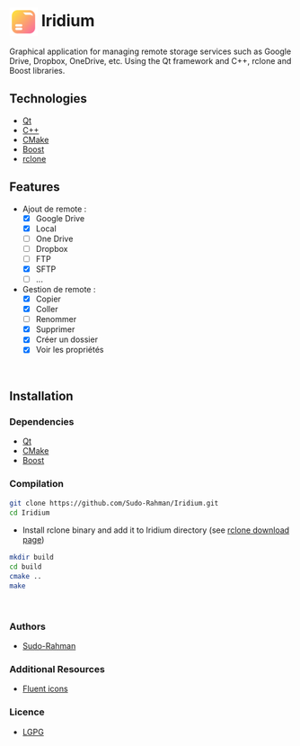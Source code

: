# <img src="https://github.com/Sudo-Rahman/Iridium/blob/main/ressources/app.png" width="50" height="50" align="center" /> Iridium

Graphical application for managing remote storage services such as Google Drive, Dropbox, OneDrive, etc. Using the Qt framework and C++, rclone and Boost libraries.
<br>

## Technologies

- [Qt](https://www.qt.io/)
- [C++](https://isocpp.org/)
- [CMake](https://cmake.org/)
- [Boost](https://www.boost.org/)
- [rclone](https://rclone.org/)

## Features

- Ajout de remote :
    - [x] Google Drive
    - [x] Local
    - [ ] One Drive
    - [ ] Dropbox
    - [ ] FTP
    - [x] SFTP
    - [ ] ...
- Gestion de remote :
  - [x] Copier
  - [x] Coller
  - [ ] Renommer
  - [x] Supprimer
  - [x] Créer un dossier
  - [x] Voir les propriétés

<br>

## Installation

### Dependencies

- [Qt](https://www.qt.io/)
- [CMake](https://cmake.org/)
- [Boost](https://www.boost.org/)

### Compilation

```bash
git clone https://github.com/Sudo-Rahman/Iridium.git
cd Iridium
```
- Install rclone binary and add it to Iridium directory (see [rclone download page](https://rclone.org/downloads/))

```bash
mkdir build
cd build
cmake ..
make
```

<br>

### Authors

- [Sudo-Rahman](https://github.com/Sudo-Rahman)

### Additional Resources

- [Fluent icons](https://github.com/vinceliuice/Fluent-icon-theme)

### Licence

- [LGPG](https://www.gnu.org/licenses/lgpl-3.0.fr.html)